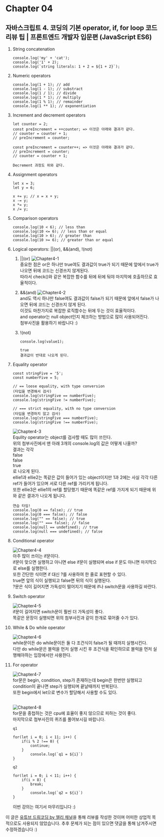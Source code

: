 # Chapter 04

## 자바스크립트 4. 코딩의 기본 operator, if, for loop 코드리뷰 팁 | 프론트엔드 개발자 입문편 (JavaScript ES6)

1. String concatenation

   ```
   console.log('my' + 'cat');
   console.log('1' + 2);
   console.log(`string literals: 1 + 2 = ${1 + 2}`);

   ```

2. Numeric operators

   ```
   console.log(1 + 1); // add
   console.log(1 - 1); // substract
   console.log(1 / 1); // divide
   console.log(1 * 1); // multiply
   console.log(1 % 1); // remainder
   console.log(1 ** 1); // exponentiation

   ```

3. Increment and decrement operators

   ```
   let counter = 2;
   const preIncrement = ++counter; => 이것은 아래와 결과가 같다.
   // counter = counter + 1;
   // preIncrement = counter;

   const preIncrement = counter++; => 이것은 아래와 결과가 같다.
   // preIncrement = counter;
   // counter = counter + 1;

   Decrement 과정도 위와 같다.
   ```

4. Assignment operators

   ```
   let x = 3;
   let y = 6;

   x += y; // x = x + y;
   x -= y;
   x *= y;
   x /= y;
   ```

5. Comparison operators

   ```
   console.log(10 < 6); // less than
   console.log(10 <= 6); // less than or equal
   console.log(10 > 6); // greater than
   console.log(10 >= 6); // greater than or equal
   ```

6. Logical operators: ||(or), &&(and), !(not)

   1. ||(or)
      ![Chapter4-1](./Chapter4-1.png)<br>
      중요한 점은 or은 하나만 true여도 결과값이 true가 되기 때문에 앞에서 true가 나오면 뒤에 코드는 신경쓰지 않게된다.<br>따라서 check()와 같은 복잡한 함수를 뒤에 뒤에 둬야 마지막에 호출하므로 효율적이다.<br>

   2. &&(and)
      ![Chapter4-2](./Chapter4-2.png)<br>
      and도 역시 하나만 false여도 결과값이 false가 되기 때문에 앞에서 false가 나오면 뒤에 코드는 신경쓰지 않게 된다.<br>이것도 마찬가지로 복잡한 로직함수는 뒤에 두는 것이 효율적이다.<br>and operator는 null object인지 체크하는 방법으로 많이 사용되어진다.<br>첨부사진을 활용하기 바랍니다 :)

   3. !(not)

      ```
      console.log(value1);

      true
      결과값이 반대로 나오게 된다.
      ```

7. Equality operator

   ```
   const stringFive = '5';
   const numberFive = 5;

   // == loose equality, with type conversion
   (타입을 변경해서 검사)
   console.log(stringFive == numberFive);
   console.log(stringFive != numberFive);

   // === strict equality, with no type conversion
   (타입을 변경하지 않고 검사)
   console.log(stringFive === numberFive);
   console.log(stringFive !== numberFive);
   ```

   ![Chapter4-3](./Chapter4-3.png)<br>
   Equlity operator는 object를 검사할 때도 많이 쓰인다.<br>
   위의 첨부사진에서 맨 아래 3개의 console.log의 값은 어떻게 나올까?<br>결과는 각각<br>false<br>false<br>true<br>로 나오게 된다.<br>
   ellie1과 ellie2는 똑같은 값이 들어가 있는 object이지만 1과 2에는 사실 각각 다른 ref가 들어가 있으며 서로 다른 ref를 가리키게 됩니다.<br>또한 ellie3은 ellie1의 ref를 할당했기 때문에 똑같은 ref를 가지게 되기 때문에 위와 같은 결과가 나오게 됩니다.<br>

   ```
   연습 타임!
   console.log(0 == false); // true
   console.log(0 === false); // false
   console.log("" == false); // true
   console.log("" === false); // false
   console.log(null == undefined); // true
   console.log(null === undefined); // false
   ```

8. Conditional operator

   ![Chapter4-4](./Chapter4-4.png)<br>
   아주 많이 쓰이는 if문이다.<br>if문이 맞으면 실행하고 아니면 else if문이 실행되며 else if 문도 아니면 마지막으로 else를 실행한다.<br>또한 간단한 식이면 if 대신 ?를 사용하여 한 줄로 표현할 수 있다.<br>true면 앞의 식이 실행되고 false면 뒤의 식이 실행된다.<br>?문은 식이 길어지면 가독성이 떨어지기 때문에 if나 switch문을 사용하길 바란다.<br>

9. Switch operator

   ![Chapter4-5](./Chapter4-5.png)<br>
   if문이 길어지면 switch문이 훨씬 더 가독성이 좋다.<br>
   똑같은 문장이 실행되면 위의 첨부사진과 같이 한개로 묶어줄 수가 있다.<br>

10. While & Do while operator

    ![Chapter4-6](./Chapter4-6.png)<br>
    while문이든 do while문이든 둘 다 조건식이 false가 될 때까지 실행시킨다.<br>다만 do while문은 블럭을 먼저 실행 시킨 후 조건식을 확인하므로 블럭을 먼저 실행해야하는 입장에서만 사용한다.<br>

11. For operator

    ![Chapter4-7](./Chapter4-7.png)<br>
    for문은 begin, condition, step가 존재하는데 begin은 한번만 실행되고 condition이 끝나면 step가 실행되며 끝날때까지 반복된다.
    <br>또한 begin에서 let으로 변수가 할당해서 사용할 수도 있다.<br><br>

    ![Chapter4-8](./Chapter4-8.png)<br>
    for문을 중첩하는 것은 cpu에 효율이 좋지 않으므로 피하는 것이 좋다.<br>마지막으로 첨부사진의 퀴즈를 풀어보시길 바랍니다.<br>

    ```
    q1

    for(let i = 0; i < 11; i++) {
        if(i % 2 !== 0) {
            continue;
        }
            console.log(`q1 = ${i}`)
    }

    q2

    for(let i = 0; i < 11; i++) {
        if(i > 8) {
            break;
        }
            console.log(`q2 = ${i}`)
    }
    ```

    이번 강의는 여기서 마무리입니다 :)<br>

이 글은 [유튜브 드림코딩 by 엘리 채널](https://www.youtube.com/watch?v=YBjufjBaxHo&list=PLv2d7VI9OotTVOL4QmPfvJWPJvkmv6h-2&index=4)을 통해 리뷰를 작성한 것이며 어떠한 상업적 목적으로도 사용되지 않았습니다. 추후 문제가 되는 점이 있으면 댓글을 통해 남겨주시면 수정하겠습니다 :)

